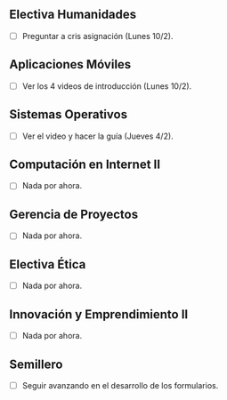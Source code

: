 ## Electiva Humanidades
- [ ] Preguntar a cris asignación (Lunes 10/2).

## Aplicaciones Móviles
- [ ] Ver los 4 videos de introducción (Lunes 10/2).

## Sistemas Operativos
- [ ] Ver el video y hacer la guía (Jueves 4/2).

## Computación en Internet II
- [ ] Nada por ahora.

## Gerencia de Proyectos
- [ ] Nada por ahora.

## Electiva Ética
- [ ] Nada por ahora.

## Innovación y Emprendimiento II
- [ ] Nada por ahora.

## Semillero
- [ ] Seguir avanzando en el desarrollo de los formularios.